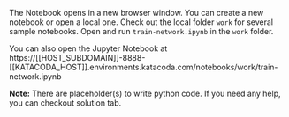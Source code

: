The Notebook opens in a new browser window. You can create a new notebook or open a local one. Check out the local folder `work` for several sample notebooks. Open and run `train-network.ipynb` in the `work` folder.

You can also open the Jupyter Notebook at https://[[HOST_SUBDOMAIN]]-8888-[[KATACODA_HOST]].environments.katacoda.com/notebooks/work/train-network.ipynb

**Note:**
There are placeholder(s) to write python code. If you need any help, you can checkout solution tab.